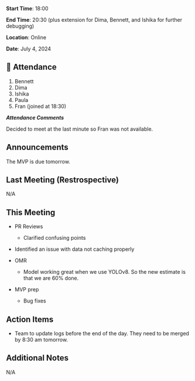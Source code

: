 **Start Time**: 18:00

**End Time**: 20:30 (plus extension for Dima, Bennett, and Ishika for further debugging)

**Location**: Online

**Date**: July 4, 2024

## 👋 Attendance

1. Bennett
2. Dima
3. Ishika
4. Paula
5. Fran (joined at 18:30)

***Attendance Comments***

Decided to meet at the last minute so Fran was not available.

## Announcements

The MVP is due tomorrow.

## Last Meeting (Restrospective)

N/A

## This Meeting  

- PR Reviews
  - Clarified confusing points
- Identified an issue with data not caching properly
- OMR
  - Model working great when we use YOLOv8. So the new estimate is that we are 60% done.

- MVP prep
  - Bug fixes

## Action Items

- Team to update logs before the end of the day. They need to be merged by 8:30 am tomorrow.

## Additional Notes

N/A
